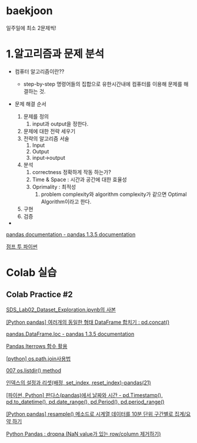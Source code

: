 # baekjoon
일주일에 최소 2문제씩!

# 1.알고리즘과 문제 분석

- 컴퓨터 알고리즘이란??
    - step-by-step 명령어들의 집합으로 유한시간내에 컴퓨터를 이용해 문제를 해결하는 것.

- 문제 해결 순서
    1. 문제를 정의
        1. input과 output을 정한다.
    2. 문제에 대한 전략 세우기
    3. 전략의 알고리즘 서술
        1. Input
        2. Output
        3. input→output
    4. 분석
        1. correctness 정확하게 작동 하는가?
        2. Time & Space : 시간과 공간에 대한 효율성 
        3. Oprimality : 최적성 
            1. problem complexity와 algorithm complexity가 같으면 Optimal Algorithm이라고 한다.
    5. 구현
    6. 검증

-
[pandas documentation - pandas 1.3.5 documentation](https://pandas.pydata.org/pandas-docs/stable/index.html)

[점프 투 파이썬](https://wikidocs.net/book/1)

# Colab 실습

## Colab Practice #2

[SDS_Lab02_Dataset_Exploration.ipynb의 사본](https://colab.research.google.com/drive/1OM-0T1NePrlF56_StvMk6JhfSH_T6ueQ)

[[Python pandas] 여러개의 동일한 형태 DataFrame 합치기 : pd.concat()](https://rfriend.tistory.com/256)

[pandas.DataFrame.loc - pandas 1.3.5 documentation](https://pandas.pydata.org/pandas-docs/stable/reference/api/pandas.DataFrame.loc.html)

[Pandas Iterrows 함수 활용](https://dschloe.github.io/python/pandas/iterrows/)

[[python] os.path.join사용법](https://engineer-mole.tistory.com/188)

[007 os.listdir() method](https://m.blog.naver.com/hankrah/221755651815)

[인덱스의 설정과 리셋(배정, set_index, reset_index)-pandas(21)](https://kongdols-room.tistory.com/123)

[[파이썬, Python] 판다스(pandas)에서 날짜와 시간 - pd.Timestamp(), pd.to_datetime(), pd.date_range(), pd.Period(), pd.period_range()](https://computer-science-student.tistory.com/296)

[[Python pandas] resample() 메소드로 시계열 데이터를 10분 단위 구간별로 집계/요약 하기](https://rfriend.tistory.com/494)

[Python Pandas : dropna (NaN value가 있는 row/column 제거하기)](https://cosmosproject.tistory.com/308)
